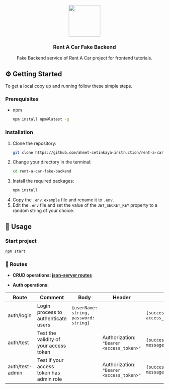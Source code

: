 <p align="center">
  <img src="https://user-images.githubusercontent.com/53148314/193017087-50462d66-4ef8-4d36-8107-453af542bb2b.png" height="100">
  <h3 align="center">Rent A Car Fake Backend</h3>
  <p align="center">
    Fake Backend service of Rent A Car project for frontend tutorials.
  </p>
</p>

## ⚙️ Getting Started

To get a local copy up and running follow these simple steps.

### Prerequisites

- npm
  ```sh
  npm install npm@latest -g
  ```

### Installation

1. Clone the repository:
   ```sh
   git clone https://github.com/ahmet-cetinkaya-instruction/rent-a-car-fake-backend.git
   ```
2. Change your directory in the terminal:
   ```sh
   cd rent-a-car-fake-backend
   ```
3. Install the required packages:
   ```sh
   npm install
   ```
4. Copy the `.env.example` file and rename it to `.env`.
5. Edit the `.env` file and set the value of the `JWT_SECRET_KEY` property to a random string of your choice.

## 🚀 Usage

### Start project

```sh
npm start
```

### 🔀 Routes

- **CRUD operations: [json-server routes](https://github.com/typicode/json-server/blob/master/README.md#routes)**

- **Auth operations:**

| Route           | Comment                                  | Body                                   | Header                                   | Return                                   |
| --------------- | ---------------------------------------- | -------------------------------------- | ---------------------------------------- | ---------------------------------------- |
| auth/login      | Login process to authenticate users      | `{userName: string, password: string}` |                                          | `{success:boolean, access_token:string}` |
| auth/test       | Test the validity of your access token   |                                        | Authorization: `"Bearer <access_token>"` | `{success:boolean, message:string}`      |
| auth/test-admin | Test if your access token has admin role |                                        | Authorization: `"Bearer <access_token>"` | `{success:boolean, message:string}`      |
